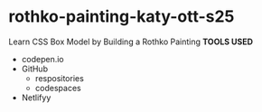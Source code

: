 # rothko-painting-katy-ott-s25
 Learn CSS Box Model by Building a Rothko Painting
**TOOLS USED**
* codepen.io
* GitHub
    * respositories
    * codespaces
* Netlifyy